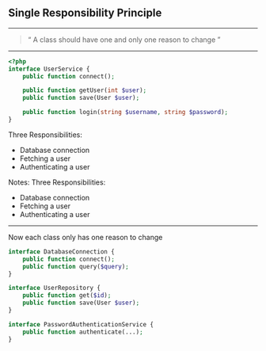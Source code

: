 ## Single Responsibility Principle

-----

> &ldquo; A class should have one and only one reason to change &rdquo;

----

```php
<?php
interface UserService {
    public function connect();

    public function getUser(int $user);
    public function save(User $user);

    public function login(string $username, string $password);
}
```

Three Responsibilities:
- Database connection
- Fetching a user
- Authenticating a user 

Notes: 
Three Responsibilities:
- Database connection
- Fetching a user
- Authenticating a user 

----

Now each class only has one reason to change

```php
interface DatabaseConnection {
    public function connect();
    public function query($query);
}

interface UserRepository {
    public function get($id);
    public function save(User $user);
}

interface PasswordAuthenticationService {
    public function authenticate(...);
}
``` 


